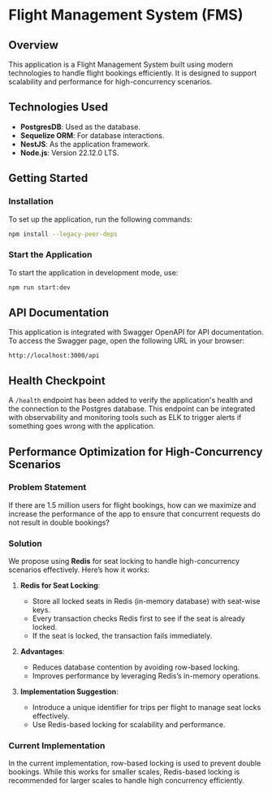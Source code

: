 # Flight Management System (FMS)

## Overview
This application is a Flight Management System built using modern technologies to handle flight bookings efficiently. It is designed to support scalability and performance for high-concurrency scenarios.

## Technologies Used
- **PostgresDB**: Used as the database.
- **Sequelize ORM**: For database interactions.
- **NestJS**: As the application framework.
- **Node.js**: Version 22.12.0 LTS.

## Getting Started

### Installation
To set up the application, run the following commands:

```bash
npm install --legacy-peer-deps
```

### Start the Application
To start the application in development mode, use:

```bash
npm run start:dev
```

## API Documentation
This application is integrated with Swagger OpenAPI for API documentation. To access the Swagger page, open the following URL in your browser:

```
http://localhost:3000/api
```

## Health Checkpoint

A `/health` endpoint has been added to verify the application's health and the connection to the Postgres database. This endpoint can be integrated with observability and monitoring tools such as ELK to trigger alerts if something goes wrong with the application.

## Performance Optimization for High-Concurrency Scenarios

### Problem Statement
If there are 1.5 million users for flight bookings, how can we maximize and increase the performance of the app to ensure that concurrent requests do not result in double bookings?

### Solution
We propose using **Redis** for seat locking to handle high-concurrency scenarios effectively. Here’s how it works:

1. **Redis for Seat Locking**:
   - Store all locked seats in Redis (in-memory database) with seat-wise keys.
   - Every transaction checks Redis first to see if the seat is already locked.
   - If the seat is locked, the transaction fails immediately.

2. **Advantages**:
   - Reduces database contention by avoiding row-based locking.
   - Improves performance by leveraging Redis’s in-memory operations.

3. **Implementation Suggestion**:
   - Introduce a unique identifier for trips per flight to manage seat locks effectively.
   - Use Redis-based locking for scalability and performance.

### Current Implementation
In the current implementation, row-based locking is used to prevent double bookings. While this works for smaller scales, Redis-based locking is recommended for larger scales to handle high concurrency efficiently.